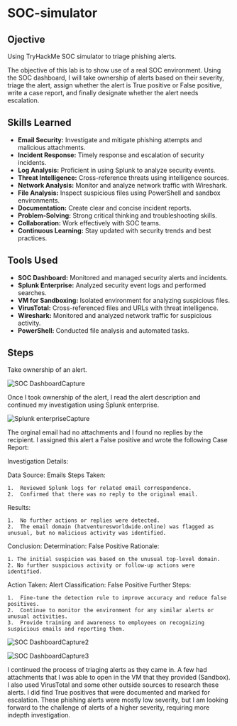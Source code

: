 # SOC-simulator

## Ojective
Using TryHackMe SOC simulator to triage phishing alerts.

The objective of this lab is to show use of a real SOC environment.
Using the SOC dashboard, I will take ownership of alerts based on their severity, triage the alert, assign whether the alert is True positive or False positive, write a case report, and finally designate whether the alert needs escalation.

## Skills Learned

- **Email Security:** Investigate and mitigate phishing attempts and malicious attachments.
- **Incident Response:** Timely response and escalation of security incidents.
- **Log Analysis:** Proficient in using Splunk to analyze security events.
- **Threat Intelligence:** Cross-reference threats using intelligence sources.
- **Network Analysis:** Monitor and analyze network traffic with Wireshark.
- **File Analysis:** Inspect suspicious files using PowerShell and sandbox environments.
- **Documentation:** Create clear and concise incident reports.
- **Problem-Solving:** Strong critical thinking and troubleshooting skills.
- **Collaboration:** Work effectively with SOC teams.
- **Continuous Learning:** Stay updated with security trends and best practices.


## Tools Used

- **SOC Dashboard:** Monitored and managed security alerts and incidents.
- **Splunk Enterprise:** Analyzed security event logs and performed searches.
- **VM for Sandboxing:** Isolated environment for analyzing suspicious files.
- **VirusTotal:** Cross-referenced files and URLs with threat intelligence.
- **Wireshark:** Monitored and analyzed network traffic for suspicious activity.
- **PowerShell:** Conducted file analysis and automated tasks.

## Steps

Take ownership of an alert.

![SOC DashboardCapture](https://github.com/user-attachments/assets/bd557834-3f04-48a6-a00f-1e9cc9ddb497)

Once I took ownership of the alert, I read the alert description and continued my investigation using Splunk enterprise.

![Splunk enterpriseCapture](https://github.com/user-attachments/assets/0c271c6f-5790-4fa4-8dee-b7c302ab0f16)

The orginal email had no attachments and I found no replies by the recipient.
I assigned this alert a False positive and wrote the following Case Report:

Investigation Details:

Data Source: Emails
Steps Taken:

    1.  Reviewed Splunk logs for related email correspondence.
    2.  Confirmed that there was no reply to the original email.

Results:

    1.  No further actions or replies were detected.
    2.  The email domain (hatventuresworldwide.online) was flagged as unusual, but no malicious activity was identified.

Conclusion:
Determination: False Positive
Rationale:

    1. The initial suspicion was based on the unusual top-level domain.
    2. No further suspicious activity or follow-up actions were identified.

Action Taken:
Alert Classification: False Positive
Further Steps:

    1.  Fine-tune the detection rule to improve accuracy and reduce false positives.
    2.  Continue to monitor the environment for any similar alerts or unusual activities.
    3.  Provide training and awareness to employees on recognizing suspicious emails and reporting them.

![SOC DashboardCapture2](https://github.com/user-attachments/assets/b61d5aac-56e2-4f89-a483-87b55a868ec5)

![SOC DashboardCapture3](https://github.com/user-attachments/assets/f2c04130-145a-4716-8342-ade622616c3b)

I continued the process of triaging alerts as they came in.  A few had attachments that I was able to open in the VM that they provided (Sandbox).  
I also used VirusTotal and some other outside sources to research these alerts.  I did find True positives that were documented and marked for escalation.
These phishing alerts were mostly low severity, but I am looking forward to the challenge of alerts of a higher severity, requiring more indepth investigation.



